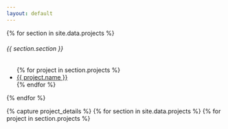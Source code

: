 ```yaml
---
layout: default
---
```


{% for section in site.data.projects %}
  <h6 class="sidebar-heading d-flex justify-content-between align-items-center px-3 mt-4 mb-1 text-muted">
    <span>{{ section.section }}</span>
  </h6>
  <ul class="nav flex-column">
    {% for project in section.projects %}
      <li class="nav-item">
        <a class="nav-link project-link" href="#" data-target="{{ project.id }}">
          <ion-icon name="{{ project.icon }}"></ion-icon>
          {{ project.name }}
        </a>
      </li>
    {% endfor %}
  </ul>
{% endfor %}

{% capture project_details %}
  {% for section in site.data.projects %}
    {% for project in section.projects %}
      <div id="{{ project.id }}" class="project-detail" style="display: none;">
        <h2>
          {{ project.name }}
          {% for link in project.links %}
            <a href="{{ link.url }}" target="_blank" class="btn btn-outline-secondary btn-sm">
              {% if link.name == "Source" %}
                <ion-icon name="logo-github"></ion-icon>
              {% endif %}
              {{ link.name }}
            </a>
          {% endfor %}
        </h2>
        <p class="lead">{{ project.short_description }}</p>
        <hr>

        {% if project.demo.size > 0 %}
          <div class="demo-media">
            {% for item in project.demo %}
              <img src="{{ item }}" class="img-fluid rounded border mb-3" alt="{{ project.name }} screenshot">
            {% endfor %}
          </div>
        {% endif %}

        {{ project.long_description | markdownify }}
      </div>
    {% endfor %}
  {% endfor %}
{% endcapture %}

<script>
  const projectDetailsHTML = {{ project_details | jsonify }};
</script>